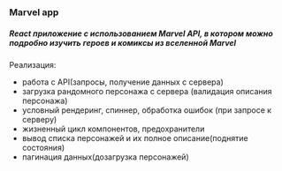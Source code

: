 ### Marvel app

##### React приложение с использованием Marvel API, в котором можно подробно изучить героев и комиксы из вселенной Marvel

Реализация:
* работа с API(запросы, получение данных с сервера)
* загрузка рандомного персонажа с сервера (валидация описания персонажа)
* условный рендеринг, спиннер, обработка ошибок (при запросе к серверу)
* жизненный цикл компонентов, предохранители
* вывод списка персонажей и их полное описание(поднятие состояния)
* пагинация данных(дозагрузка персонажей)
 